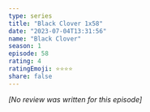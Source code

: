 ```yaml
---
type: series
title: "Black Clover 1x58"
date: "2023-07-04T13:31:56"
name: "Black Clover"
season: 1
episode: 58
rating: 4
ratingEmoji: ⭐️⭐️⭐️⭐️
share: false
---
```


_[No review was written for this episode]_
